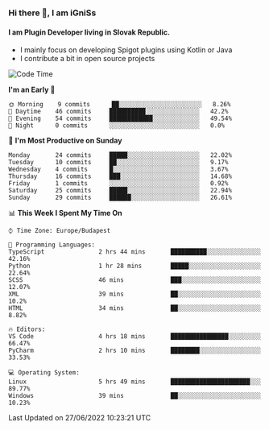 ### Hi there 👋, I am iGniSs

#### I am Plugin Developer living in Slovak Republic.
- I mainly focus on developing Spigot plugins using Kotlin or Java
- I contribute a bit in open source projects

<!--START_SECTION:waka-->
![Code Time](http://img.shields.io/badge/Code%20Time-793%20hrs%203%20mins-blue)

**I'm an Early 🐤** 

```text
🌞 Morning    9 commits      ██░░░░░░░░░░░░░░░░░░░░░░░   8.26% 
🌆 Daytime    46 commits     ██████████░░░░░░░░░░░░░░░   42.2% 
🌃 Evening    54 commits     ████████████░░░░░░░░░░░░░   49.54% 
🌙 Night      0 commits      ░░░░░░░░░░░░░░░░░░░░░░░░░   0.0%

```
📅 **I'm Most Productive on Sunday** 

```text
Monday       24 commits     █████░░░░░░░░░░░░░░░░░░░░   22.02% 
Tuesday      10 commits     ██░░░░░░░░░░░░░░░░░░░░░░░   9.17% 
Wednesday    4 commits      █░░░░░░░░░░░░░░░░░░░░░░░░   3.67% 
Thursday     16 commits     ███░░░░░░░░░░░░░░░░░░░░░░   14.68% 
Friday       1 commits      ░░░░░░░░░░░░░░░░░░░░░░░░░   0.92% 
Saturday     25 commits     █████░░░░░░░░░░░░░░░░░░░░   22.94% 
Sunday       29 commits     ██████░░░░░░░░░░░░░░░░░░░   26.61%

```


📊 **This Week I Spent My Time On** 

```text
⌚︎ Time Zone: Europe/Budapest

💬 Programming Languages: 
TypeScript               2 hrs 44 mins       ██████████░░░░░░░░░░░░░░░   42.16% 
Python                   1 hr 28 mins        █████░░░░░░░░░░░░░░░░░░░░   22.64% 
SCSS                     46 mins             ███░░░░░░░░░░░░░░░░░░░░░░   12.07% 
XML                      39 mins             ██░░░░░░░░░░░░░░░░░░░░░░░   10.2% 
HTML                     34 mins             ██░░░░░░░░░░░░░░░░░░░░░░░   8.82%

🔥 Editors: 
VS Code                  4 hrs 18 mins       ████████████████░░░░░░░░░   66.47% 
PyCharm                  2 hrs 10 mins       ████████░░░░░░░░░░░░░░░░░   33.53%

💻 Operating System: 
Linux                    5 hrs 49 mins       ██████████████████████░░░   89.77% 
Windows                  39 mins             ██░░░░░░░░░░░░░░░░░░░░░░░   10.23%

```


 Last Updated on 27/06/2022 10:23:21 UTC
<!--END_SECTION:waka-->